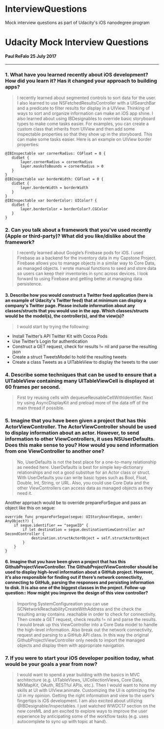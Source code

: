 # InterviewQuestions
Mock interview questions as part of Udacity's iOS nanodegree program

# Udacity Mock Interview Questions 
#### Paul ReFalo 25 July 2017

___


###	1.	What have you learned recently about iOS development? How did you learn it? Has it changed your approach to building apps?

>I recently learned about segmented controls to sort data for the user.  
I also learned to use NSFetchedResultsController with a  UISearchBar and a predicate to filter results for display in a UIView.  Thinking of ways to sort and organize information can make an iOS app shine.  I also learned about using IBDesignables to override basic storyboard types to make come tasks easier.  For examples, you can create a custom class that inherits from UIView and then add some inspectable properties so that they show up in the storyboard.  This can make some tasks easier.  Here is an example on UIView border properties:

```
@IBInspectable var cornerRadius: CGFloat = 0 {
   didSet {
       layer.cornerRadius = cornerRadius
       layer.masksToBounds = cornerRadius > 0
   }
}
@IBInspectable var borderWidth: CGFloat = 0 {
   didSet {
       layer.borderWidth = borderWidth
   }
}
@IBInspectable var borderColor: UIColor? {
   didSet {
       layer.borderColor = borderColor?.CGColor
   }
}
```

###	2.	Can you talk about a framework that you've used recently (Apple or third-party)? What did you like/dislike about the framework?

>I recently learned about Google’s Firebase pods for iOS.  I used Firebase as a backend for the inventory data in my Capstone Project.  Firebase allows you to manage objects in a similar way to Core Data, as managed objects.  I wrote manual functions to seed and store data so users can keep their inventories in sync across devices.  I look forward to using Firebase and getting better at managing data persistence.


####	3.	Describe how you would construct a Twitter feed application (here is an example of Udacity's Twitter feed) that at minimum can display a company's Twitter page. Please include information about any classes/structs that you would use in the app. Which classes/structs would be the model(s), the controller(s), and the view(s)?

>I would start by trying the following:  
* Install Twitter’s API Twitter Kit with Cocoa Pods  
* Use Twitter’s Login for authentication
* Construct a GET request, check for results != nil and parse the resulting json
* Create a struct TweetsModel to hold the resulting tweets
* Create a class Tweets as a UITableView to display the tweets to the user

### 	4.	Describe some techniques that can be used to ensure that a UITableView containing many UITableViewCell is displayed at 60 frames per second.

>First try reusing cells with dequeueReusableCellWithIdentifier.  Next try using AsyncDisplayKit and preload more of the data off of the main thread if possible.

### 5.	Imagine that you have been given a project that has this ActorViewController. The ActorViewController should be used to display information about an actor. However, to send information to other ViewControllers, it uses NSUserDefaults. Does this make sense to you? How would you send information from one ViewController to another one?

>No, UserDefaults is not the best place for a one-to-many relationship as needed here.  UserDefaults is best for simple key-dictionary relationships and not a good substitue for an Actor class or struct.  With UserDefaults you can write basic types such as Bool, Float, Double, Int, String, or URL.  Also, you could use Core Data and the other ViewControllers can access data as managed objects as they need it.

Another approach would be to override prepareForSegue and pass an object like this on segue:

```
override func prepareForSegue(segue: UIStoryboardSegue, sender: AnyObject?) {
    if segue.identifier == "segueID" {
        if let destination = segue.destinationViewController as? SecondController {
            destination.structActorObject = self.structActorObject
        }
    }
}
```

#### 6.	Imagine that you have been given a project that has this GithubProjectViewController. The GithubProjectViewController should be used to display high-level information about a GitHub project. However, it’s also responsible for finding out if there’s network connectivity, connecting to GitHub, parsing the responses and persisting information to disk. It is also one of the biggest classes in the project. Follow-up question:: How might you improve the design of this view controller?

> Importing SystemConfigureation you can use SCNetworkReachabilityCreateWithAddress and the check the resulting array contains .reachable in order to check for connectivity.  Then create a GET request, check results != nil and parse the results.
I would break up this ViewController into a Core Data model to handle the high-level information.  Also break out the network connectivity, request and parsing to a GitHub API class.  In this way the original GithubProjectViewController only needs to import the managed objects and display them with appropriate navigation.

### 7.	If you were to start your iOS developer position today, what would be your goals a year from now?

> I would want to spend a year building with the basics in MVC architecture (e.g. UITableViews, UICollectionViews, Core Data, MKMapKit, OAuth, RESTful APIs, etc.).  Then I would want to hone my skills at UI with UIView.animate.  Customizing the UI is optimizing the UI in my opinion.  Getting the right information and view to the user’s fingertips is iOS development.  I am also excited about utilizing @IBDesignable/Inspectables.  I just watched WWDC17 section on the new coreML and am excited to explore ways to improve the user experience by anticipating some of the workflow tasks (e.g. uses autocomplete to sync up with topic at hand).
